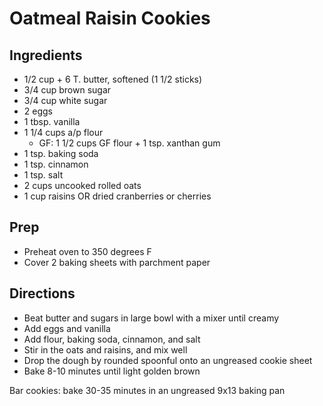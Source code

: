 # Oatmeal Raisin Cookies

## Ingredients

- 1/2 cup + 6 T. butter, softened (1 1/2 sticks)
- 3/4 cup brown sugar
- 3/4 cup white sugar
- 2 eggs
- 1 tbsp. vanilla
- 1 1/4 cups a/p flour
  - GF: 1 1/2 cups GF flour + 1 tsp. xanthan gum
- 1 tsp. baking soda
- 1 tsp. cinnamon
- 1 tsp. salt
- 2 cups uncooked rolled oats
- 1 cup raisins OR dried cranberries or cherries

## Prep

- Preheat oven to 350 degrees F
- Cover 2 baking sheets with parchment paper

## Directions

- Beat butter and sugars in large bowl with a mixer until creamy
- Add eggs and vanilla
- Add flour, baking soda, cinnamon, and salt
- Stir in the oats and raisins, and mix well
- Drop the dough by rounded spoonful onto an ungreased cookie sheet
- Bake 8-10 minutes until light golden brown

Bar cookies: bake 30-35 minutes in an ungreased 9x13 baking pan
